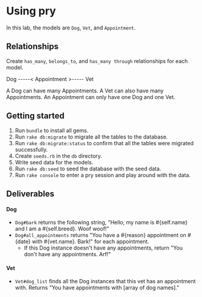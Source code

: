 # Using pry

In this lab, the models are `Dog`, `Vet`, and `Appointment`.

## Relationships
Create `has_many`, `belongs_to`, and `has_many through` relationships for each model.

Dog -----< Appointment >----- Vet

A Dog can have many Appointments.
A Vet can also have many Appointments.
An Appointment can only have one Dog and one Vet.

## Getting started
1. Run `bundle` to install all gems.
2. Run `rake db:migrate` to migrate all the tables to the database.
3. Run `rake db:migrate:status` to confirm that all the tables were migrated successfully.
4. Create `seeds.rb` in the `db` directory.
5. Write seed data for the models.
6. Run `rake db:seed` to seed the database with the seed data.
7. Run `rake console` to enter a pry session and play around with the data.

## Deliverables
#### Dog
* `Dog#bark` returns the following string, "Hello, my name is #{self.name} and I am a #{self.breed}. Woof woof!"
* `Dog#all_appointments` returns "You have a #{reason} appointment on #{date} with #{vet.name}. Bark!" for each appointment.
  * If this Dog instance doesn't have any appointments, return "You don't have any appointments. Arf!"

#### Vet
* `Vet#dog_list` finds all the Dog instances that this vet has an appointment with. Returns "You have appointments with [array of dog names]."